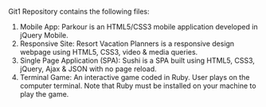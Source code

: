 Git1 Repository contains the following files:

1) Mobile App: Parkour is an HTML5/CSS3 mobile application developed in jQuery Mobile. 
2) Responsive Site: Resort Vacation Planners is a responsive design webpage using HTML5, CSS3, video & media queries. 
3) Single Page Application (SPA): Sushi is a SPA built using HTML5, CSS3, jQuery, Ajax & JSON with no page reload.
4) Terminal Game: An interactive game coded in Ruby. User plays on the computer terminal. Note that Ruby must be installed on your machine to play the game.